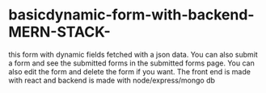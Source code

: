 # basicdynamic-form-with-backend-MERN-STACK-

this form with dynamic fields fetched with a json data. You can also submit a form and see the submitted forms in the submitted forms page. You can also edit the form and delete the form if you want. The front end is made with react and backend is made with node/express/mongo db


